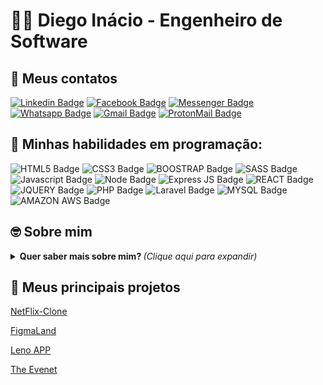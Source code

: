 # :man_technologist: Diego Inácio - Engenheiro de Software


## :iphone: Meus contatos

[![Linkedin Badge](https://img.shields.io/badge/LinkedIn-0077B5?style=for-the-badge&logo=linkedin&logoColor=white&link=https://www.linkedin.com/in/diegoengdesoftware/)](https://www.linkedin.com/in/diegoengdesoftware/)
[![Facebook Badge](https://img.shields.io/badge/Facebook-1877F2?style=for-the-badge&logo=facebook&logoColor=white&link=https://www.facebook.com/diegoengdesoftware)](https://www.facebook.com/diegoengdesoftware)
[![Messenger Badge](https://img.shields.io/badge/Messenger-00B2FF?style=for-the-badge&logo=messenger&logoColor=white&link=https://messenger.com/diegoengdesoftware)](https://messenger.com/diegoengdesoftware)
[![Whatsapp Badge](https://img.shields.io/badge/WhatsApp-25D366?style=for-the-badge&logo=whatsapp&logoColor=white&link=https://api.whatsapp.com/send?phone=5521966748858)](https://api.whatsapp.com/send?phone=5521966748858)
[![Gmail Badge](https://img.shields.io/badge/Gmail-D14836?style=for-the-badge&logo=gmail&logoColor=white&link=mailto:iamdiegoinacio@gmail.com)](mailto:iamdiegoinacio@gmail.com)
[![ProtonMail Badge](https://img.shields.io/badge/ProtonMail-8B89CC?style=for-the-badge&logo=protonmail&logoColor=white&link=mailto:diegoinacio@protonmail.com)](mailto:diegoinacio@protonmail.com)


## :muscle: Minhas habilidades em programação:

![HTML5 Badge](https://img.shields.io/badge/HTML5-e44d26?style=for-the-badge&logo=html5&logoColor=white)
![CSS3 Badge](https://img.shields.io/badge/CSS3-0076be?style=for-the-badge&logo=css3&logoColor=white)
![BOOSTRAP Badge](https://img.shields.io/badge/Bootstrap-563D7C?style=for-the-badge&logo=bootstrap&logoColor=white)
![SASS Badge](https://img.shields.io/badge/Sass-CC6699?style=for-the-badge&logo=sass&logoColor=white)
![Javascript Badge](https://img.shields.io/badge/JavaScript-323330?style=for-the-badge&logo=javascript&logoColor=F7DF1E)
![Node Badge](https://img.shields.io/badge/Node.js-43853D?style=for-the-badge&logo=node.js&logoColor=white)
![Express JS Badge](https://img.shields.io/badge/Express.js-404D59?style=for-the-badge)
![REACT Badge](https://img.shields.io/badge/React-20232A?style=for-the-badge&logo=react&logoColor=61DAFB)
![JQUERY Badge](https://img.shields.io/badge/jQuery-0769AD?style=for-the-badge&logo=jquery&logoColor=white)
![PHP Badge](https://img.shields.io/badge/PHP-777BB4?style=for-the-badge&logo=php&logoColor=white)
![Laravel Badge](https://img.shields.io/badge/Laravel-FF2D20?style=for-the-badge&logo=laravel&logoColor=white)
![MYSQL Badge](https://img.shields.io/badge/MySQL-00000F?style=for-the-badge&logo=mysql&logoColor=white)
![AMAZON AWS Badge](https://img.shields.io/badge/Amazon_AWS-232F3E?style=for-the-badge&logo=amazon-aws&logoColor=white)


## :nerd_face: Sobre mim

<details>
<summary> <b> Quer saber mais sobre mim? </b> <i>(Clique aqui para expandir)</i> </summary>

### 📖 Sobre mim
Meu nome é Diego Inácio, e atualmente moro no Rio de Janeiro, sou desenvolvedor fullstack, comecei minha jornada profissional ingressando na faculdade de Engenharia de Software na UNICESUMAR (obtive a melhor nota do RJ, assim ganhando a bolsa de 100%), venho estudando diversas linguagens e me adequando dia após dia ao mercado de trabalho.

Hoje estou estudando para evoluir minhas habilidades e ser capaz de criar soluções que auxiliem as empresas a venderem mais, atrair mais clientes e fidelizarem clientes, através de sistemas, aplicativos, web sites otimizados com SEO, campanhas e captação de leads. Acredito que a união da tecnologia com o marketing e a arte, cria um sistema diferenciado que proporciona uma experiência rica para os usuários.
Minha jornada diária é adquirir os conhecimentos necessários, colocar a mão na massa para criar essas soluções para as pessoas e me divertir no processo.
</details>

## :partying_face: Meus principais projetos

[NetFlix-Clone](https://github.com/iamdiegoinacio/NetFlix-Clone)

[FigmaLand](https://iamdiegoinacio.github.io/figmaland)

[Leno APP](https://iamdiegoinacio.github.io/LenoApp-Website)

[The Evenet](https://iamdiegoinacio.github.io/TheEvent-Website)




<!--
**iamdiegoinacio/iamdiegoinacio** is a ✨ _special_ ✨ repository because its `README.md` (this file) appears on your GitHub profile.

